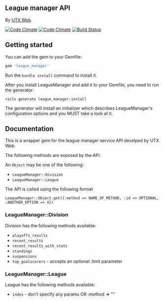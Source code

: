 ## League manager API

By [UTX Web](http://www.utxweb.com/).

[![Code Climate](https://codeclimate.com/github/rafalklo/league_manager.png)](https://codeclimate.com/github/rafalklo/league_manager)
[![Code Climate](https://codeclimate.com/github/rafalklo/league_manager/coverage.png)](https://codeclimate.com/github/rafalklo/league_manager)
[![Build Status](https://api.travis-ci.org/rafalklo/league_manager.png?branch=master)](http://travis-ci.org/rafalklo/league_manager)

## Getting started

You can add the gem to your Gemfile:

```ruby
gem 'league_manager'
```

Run the `bundle install` command to install it.

After you install LeagueManager and add it to your Gemfile, you need to run the generator:

```console
rails generate league_manager:install
```

The generator will install an initializer which describes LeagueManager's configuration options and you MUST take a look at it. 

## Documentation

This is a wrapper gem for the league manager service API develped by UTX Web.

The following methods are exposed by the API.

An `Object` may be one of the following:
* `LeagueManager::Division`
* `LeagueManager::League`

The API is called using the following format

`LeagueManager::Object.get({:method => NAME_OF_METHOD, :id => OPTIONAL, :ANOTHER_OPTION => X})`

### LeagueManager::Division

Division has the following methods available:
* `playoffs_results`
* `recent_results`
* `recent_results_with_stats`
* `standings`
* `suspensions`
* `top_goalscorers` - accepts an optional :limit parameter

### LeagueManager::League
League has the following methods available:
* `index` - don't specify any params OR :method => ""


